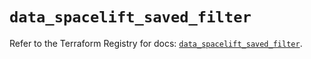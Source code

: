 # `data_spacelift_saved_filter`

Refer to the Terraform Registry for docs: [`data_spacelift_saved_filter`](https://registry.terraform.io/providers/spacelift-io/spacelift/1.27.0/docs/data-sources/saved_filter).
